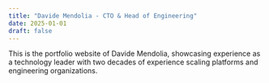 ```yaml
---
title: "Davide Mendolia - CTO & Head of Engineering"
date: 2025-01-01
draft: false
---
```


This is the portfolio website of Davide Mendolia, showcasing experience as a technology leader with two decades of experience scaling platforms and engineering organizations.